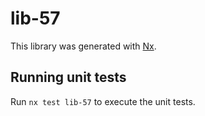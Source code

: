# lib-57

This library was generated with [Nx](https://nx.dev).

## Running unit tests

Run `nx test lib-57` to execute the unit tests.
